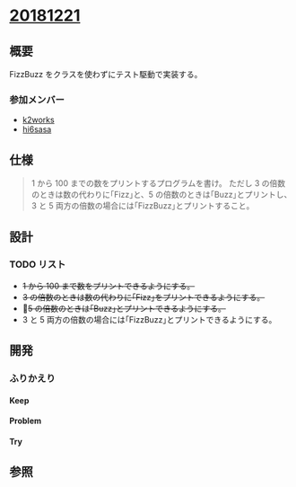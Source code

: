 # [20181221](https://insiders.liveshare.vsengsaas.visualstudio.com/join?639CFE19DE8C9E2CE77A0B962137DCE9C1B4)

## 概要

FizzBuzz をクラスを使わずにテスト駆動で実装する。

### 参加メンバー

- [k2works](https://github.com/k2works)
- [hi6sasa](https://github.com/hi6sasa)

## 仕様

> 1 から 100 までの数をプリントするプログラムを書け。
> ただし 3 の倍数のときは数の代わりに｢Fizz｣と、5 の倍数のときは｢Buzz｣とプリントし、3 と 5 両方の倍数の場合には｢FizzBuzz｣とプリントすること。

## 設計

### TODO リスト

- ~~1 から 100 まで数をプリントできるようにする。~~
- ~~3 の倍数のときは数の代わりに｢Fizz｣をプリントできるようにする。~~
- ~~5 の倍数のときは｢Buzz｣とプリントできるようにする。~~
- 3 と 5 両方の倍数の場合には｢FizzBuzz｣とプリントできるようにする。

## 開発

### ふりかえり

#### Keep

#### Problem

#### Try

## 参照

